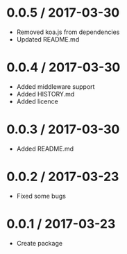 # 0.0.5 / 2017-03-30
* Removed koa.js from dependencies
* Updated README.md

# 0.0.4 / 2017-03-30
* Added middleware support
* Added HISTORY.md
* Added licence

# 0.0.3 / 2017-03-30
* Added README.md

# 0.0.2 / 2017-03-23
* Fixed some bugs

# 0.0.1 / 2017-03-23
* Create package